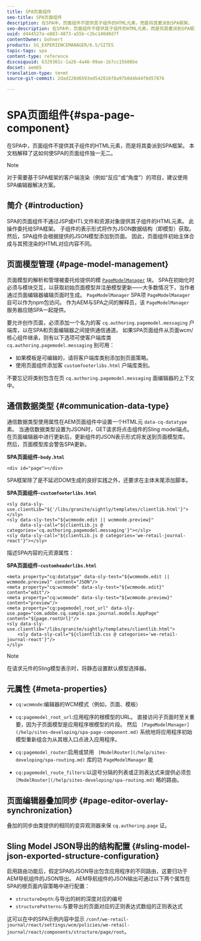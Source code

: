 ```yaml
---
title: SPA页面组件
seo-title: SPA页面组件
description: 在SPA中，页面组件不提供其子组件的HTML元素，而是将其委派到SPA框架。 本文档解释了这如何使SPA的页面组件独一无二。
seo-description: 在SPA中，页面组件不提供其子组件的HTML元素，而是将其委派到SPA框架。 本文档解释了这如何使SPA的页面组件独一无二。
uuid: d444527a-e883-4873-a55b-c2bc140d8d7f
contentOwner: bohnert
products: SG_EXPERIENCEMANAGER/6.5/SITES
topic-tags: spa
content-type: reference
discoiquuid: 6329301c-1a26-4a46-99ae-1b7cc15b08be
docset: aem65
translation-type: tm+mt
source-git-commit: 2dad220d6593ed542816f8a97b0d4b44f0d57876

---
```



# SPA页面组件{#spa-page-component}

在SPA中，页面组件不提供其子组件的HTML元素，而是将其委派到SPA框架。 本文档解释了这如何使SPA的页面组件独一无二。

>[!NOTE]
>
>对于需要基于SPA框架的客户端渲染（例如“反应”或“角度”）的项目，建议使用SPA编辑器解决方案。

## 简介 {#introduction}

SPA的页面组件不通过JSP或HTL文件和资源对象提供其子组件的HTML元素。 此操作委托给SPA框架。 子组件的表示形式将作为JSON数据结构（即模型）获取。 然后，SPA组件会根据提供的JSON模型添加到页面。 因此，页面组件初始主体合成与其预渲染的HTML对应内容不同。

## 页面模型管理 {#page-model-management}

页面模型的解析和管理被委托给提供的模 [`PageModelManager`](/help/sites-developing/spa-blueprint.md#pagemodelmanager) 块。 SPA在初始化时必须与模块交互，以获取初始页面模型并注册模型更新——大多数情况下，当作者通过页面编辑器编辑页面时生成。 `PageModelManager` SPA项 `PageModelManager` 目可以作为npm包访问。 作为AEM与SPA之间的解释员，该 `PageModelManager` 服务器应随SPA一起提供。

要允许创作页面，必须添加一个名为的客 `cq.authoring.pagemodel.messaging` 户端库，以在SPA和页面编辑器之间提供通信通道。 如果SPA页面组件从页面wcm/核心组件继承，则有以下选项可使客户端库类 `cq.authoring.pagemodel.messaging` 别可用：

* 如果模板是可编辑的，请将客户端库类别添加到页面策略。
* 使用页面组件添加客 `customfooterlibs.html` 户端库类别。

不要忘记将类别包含在页 `cq.authoring.pagemodel.messaging` 面编辑器的上下文中。

## 通信数据类型 {#communication-data-type}

通信数据类型使用属性在AEM页面组件中设置一个HTML元 `data-cq-datatype` 素。 当通信数据类型设置为JSON时，GET请求将点击组件的Sling model端点。 在页面编辑器中进行更新后，更新组件的JSON表示形式将发送到页面模型库。 然后，页面模型库会警告SPA更新。

**SPA页面组件-`body.html`**

```
<div id="page"></div>
```

SPA框架除了是不延迟DOM生成的良好实践之外，还要求在主体末尾添加脚本。

**SPA页面组件-`customfooterlibs.html`**

```
<sly data-sly-use.clientLib="${'/libs/granite/sightly/templates/clientlib.html'}"></sly>
<sly data-sly-test="${wcmmode.edit || wcmmode.preview}"
     data-sly-call="${clientLib.js @ categories='cq.authoring.pagemodel.messaging'}"></sly>
<sly data-sly-call="${clientLib.js @ categories='we-retail-journal-react'}"></sly>
```

描述SPA内容的元资源属性：

**SPA页面组件-`customheaderlibs.html`**

```
<meta property="cq:datatype" data-sly-test="${wcmmode.edit || wcmmode.preview}" content="JSON"/>
<meta property="cq:wcmmode" data-sly-test="${wcmmode.edit}" content="edit"/>
<meta property="cq:wcmmode" data-sly-test="${wcmmode.preview}" content="preview"/>
<meta property="cq:pagemodel_root_url" data-sly-use.page="com.adobe.cq.sample.spa.journal.models.AppPage" content="${page.rootUrl}"/>
<sly data-sly-use.clientlib="/libs/granite/sightly/templates/clientlib.html">
    <sly data-sly-call="${clientlib.css @ categories='we-retail-journal-react'}"/>
</sly>
```

>[!NOTE]
>
>在请求元件的Sling模型表示时，将静态设置默认模型选择器。

## 元属性 {#meta-properties}

* `cq:wcmmode`:编辑器的WCM模式（例如，页面、模板）
* `cq:pagemodel_root_url`:应用程序的根模型的URL。 直接访问子页面时至关重要，因为子页面模型是应用程序根模型的片段。 然后 ` [PageModelManager](/help/sites-developing/spa-page-component.md)` 系统地将应用程序初始模型重新组合为从其根入口点进入应用程序。

* `cq:pagemodel_router`:启用或禁用 ` [ModelRouter](/help/sites-developing/spa-routing.md)` 库的功 `PageModelManager` 能

* `cq:pagemodel_route_filters`:以逗号分隔的列表或正则表达式来提供必须忽 ` [ModelRouter](/help/sites-developing/spa-routing.md)` 略的路由。

## 页面编辑器叠加同步 {#page-editor-overlay-synchronization}

叠加的同步由类提供的相同的变异观测器来保 `cq.authoring.page` 证。

## Sling Model JSON导出的结构配置 {#sling-model-json-exported-structure-configuration}

启用路由功能后，假定SPA的JSON导出包含应用程序的不同路由，这要归功于AEM导航组件的JSON导出。 AEM导航组件的JSON输出可通过以下两个属性在SPA的根页面内容策略中进行配置：

* `structureDepth`:与导出的树的深度对应的编号
* `structurePatterns`:与要导出的页面对应的正则表达式数组的正则表达式

这可以在中的SPA示例内容中显示 `/conf/we-retail-journal/react/settings/wcm/policies/we-retail-journal/react/components/structure/page/root`。
